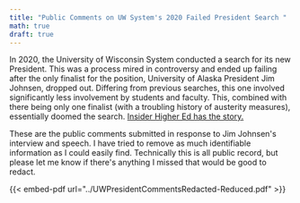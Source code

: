 ```yaml
---
title: "Public Comments on UW System's 2020 Failed President Search "
math: true
draft: true
---
```


In 2020, the University of Wisconsin System conducted a search for its new President. This was a process mired in controversy and ended up failing after the only finalist for the position, University of Alaska President Jim Johnsen, dropped out. Differing from previous searches, this one involved significantly less involvement by students and faculty. This, combined with there being only one finalist (with a troubling history of austerity measures), essentially doomed the search. [Insider Higher Ed has the story.](https://www.insidehighered.com/quicktakes/2020/06/15/sole-finalist-withdraws-wisconsin-presidential-search)

These are the public comments submitted in response to Jim Johnsen's interview and speech. I have tried to remove as much identifiable information as I could easily find. Technically this is all public record, but please let me know if there's anything I missed that would be good to redact.

<!--more-->

{{< embed-pdf url="../UWPresidentCommentsRedacted-Reduced.pdf" >}}